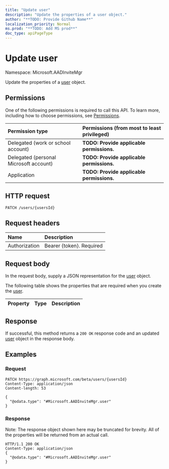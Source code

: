 ```yaml
---
title: "Update user"
description: "Update the properties of a user object."
author: "**TODO: Provide Github Name**"
localization_priority: Normal
ms.prod: "**TODO: Add MS prod**"
doc_type: apiPageType
---
```


# Update user

Namespace: Microsoft.AADInviteMgr

Update the properties of a [user](../resources/microsoft.aadinvitemgr-user.md) object.

## Permissions
One of the following permissions is required to call this API. To learn more, including how to choose permissions, see [Permissions](/concepts/permissions-reference.md).

|Permission type|Permissions (from most to least privileged)|
|:---|:---|
|Delegated (work or school account)|**TODO: Provide applicable permissions.**|
|Delegated (personal Microsoft account)|**TODO: Provide applicable permissions.**|
|Application|**TODO: Provide applicable permissions.**|

## HTTP request
<!-- {
  "blockType": "ignored"
}
-->
``` http
PATCH /users/{usersId}
```

## Request headers
|Name|Description|
|:---|:---|
|Authorization|Bearer {token}. Required|

## Request body
In the request body, supply a JSON representation for the [user](../resources/microsoft.aadinvitemgr-user.md) object.

The following table shows the properties that are required when you create the [user](../resources/microsoft.aadinvitemgr-user.md).

|Property|Type|Description|
|:---|:---|:---|



## Response
If successful, this method returns a `200 OK` response code and an updated [user](../resources/microsoft.aadinvitemgr-user.md) object in the response body.

## Examples

### Request
<!-- {
  "blockType": "request",
  "name": "update_user"
}
-->
``` http
PATCH https://graph.microsoft.com/beta/users/{usersId}
Content-Type: application/json
Content-length: 53

{
  "@odata.type": "#Microsoft.AADInviteMgr.user"
}
```

### Response
Note: The response object shown here may be truncated for brevity. All of the properties will be returned from an actual call.
<!-- {
  "blockType": "response",
  "truncated": true
}
-->
``` http
HTTP/1.1 200 OK
Content-Type: application/json
{
  "@odata.type": "#Microsoft.AADInviteMgr.user"
}
```

